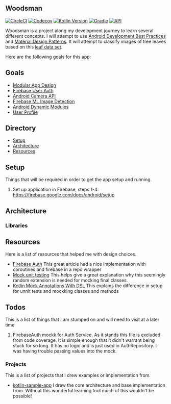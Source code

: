 ## Woodsman

[![CircleCI](https://circleci.com/gh/Stegnerd/Woodsman/tree/master.svg?style=shield)](https://circleci.com/gh/Stegnerd/Woodsman/tree/master)
[![Codecov](https://codecov.io/gh/Stegnerd/Woodsman/branch/master/graphs/badge.svg)](https://codecov.io/gh/Stegnerd/Woodsman)
[![Kotlin Version](https://img.shields.io/badge/kotlin-1.3.61-blue.svg)](http://kotlinlang.org/)
[![Gradle](https://lv.binarybabel.org/catalog-api/gradle/latest.svg?v=5.6.4)](https://lv.binarybabel.org/catalog/gradle/latest)
[![API](https://img.shields.io/badge/API-29%2B-orange.svg?style=flat)](https://android-arsenal.com/api?level=29)

Woodsman is a project along my development journey to learn several different concepts. I will attempt to
use [Android Development Best Practices](https://firebase.google.com/docs/ml-kit/train-image-labeler) and
[Material Design Patterns](https://material.io/design/). It will attempt to classify images of tree leaves
based on this [leaf data set](https://www.kaggle.com/r1shbh/leaf-dataset).

Here are the following goals for this app:

## Goals
-  [Modular App Design](https://proandroiddev.com/build-a-modular-android-app-architecture-25342d99de82)
-  [Firebase User Auth](https://firebase.google.com/docs/auth)
-  [Android Camera API](https://developer.android.com/training/camera/photobasics)
-  [Firebase ML Image Detection](https://firebase.google.com/docs/ml-kit/train-image-labeler)
-  [Android Dynamic Modules](https://developer.android.com/guide/app-bundle/dynamic-delivery)
-  [User Profile](https://developer.android.com/reference/android/content/SharedPreferences?hl=en)


## Directory

- [Setup](https://github.com/Stegnerd/Woodsman#setup)
- [Architecture](https://github.com/Stegnerd/Woodsman#architecture)
- [Resources](https://github.com/Stegnerd/Woodsman#resources)

## Setup

Things that will be required in order to get the app setup and running.

1. Set up application in Firebase, steps 1-4: https://firebase.google.com/docs/android/setup

## Architecture

### Libraries

## Resources

Here is a list of resources that helped me with design choices.

- [Firebase Auth](https://joebirch.co/2019/10/03/using-firebase-on-android-with-kotlin-coroutines/)
    This great article had a nice implementation with coroutines and firebase in a repo wrapper
- [Mock unit testing](https://stackoverflow.com/questions/40979402/mock-final-class-with-mockito-2)
    This helps give a great explanation why this seemingly random extension is needed for mocking
    final classes.
- [Kotlin Mock Annotations With DSL](https://mockk.io/#dsl-examples)
    This explains the difference in setup for unnit tests and mockking classes and methods


## Todos

This is a list of things that I am stumped on and will need to visit at a later time
1. FirebaseAuth mockk for Auth Service. As it stands this file is excluded from code coverage. It is simple enough
   that it didn't warrant being stuck for so long. It has no logic and is just used in AuthRepository. I was
   having trouble passing values into the mock.

### Projects

This is a list of projects that I drew examples or implementation from.

- [kotlin-sample-app](https://raw.githubusercontent.com/VMadalin/kotlin-sample-app)
     I drew the core architecture and base implementation from. Without this wonderful learning tool much of this wouldn't be possible!



